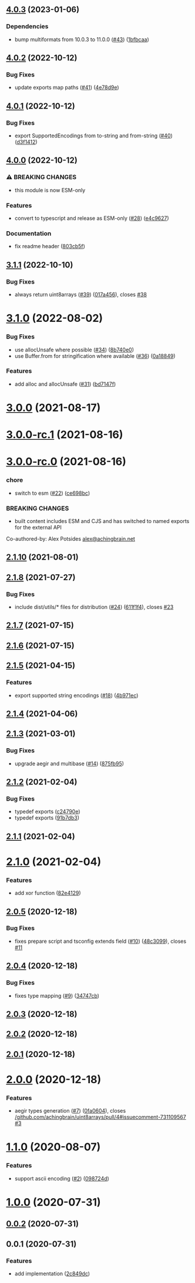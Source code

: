 ## [4.0.3](https://github.com/achingbrain/uint8arrays/compare/v4.0.2...v4.0.3) (2023-01-06)


### Dependencies

* bump multiformats from 10.0.3 to 11.0.0 ([#43](https://github.com/achingbrain/uint8arrays/issues/43)) ([1bfbcaa](https://github.com/achingbrain/uint8arrays/commit/1bfbcaaf3ebe437e727f519f864c6e697feb3959))

## [4.0.2](https://github.com/achingbrain/uint8arrays/compare/v4.0.1...v4.0.2) (2022-10-12)


### Bug Fixes

* update exports map paths ([#41](https://github.com/achingbrain/uint8arrays/issues/41)) ([4e78d9e](https://github.com/achingbrain/uint8arrays/commit/4e78d9e37d49bea4f0064f3ad9025febbf1584b2))

## [4.0.1](https://github.com/achingbrain/uint8arrays/compare/v4.0.0...v4.0.1) (2022-10-12)


### Bug Fixes

* export SupportedEncodings from to-string and from-string ([#40](https://github.com/achingbrain/uint8arrays/issues/40)) ([d3f1412](https://github.com/achingbrain/uint8arrays/commit/d3f1412443fb6832deccfe6f341dc482f6a781b2))

## [4.0.0](https://github.com/achingbrain/uint8arrays/compare/v3.1.1...v4.0.0) (2022-10-12)


### ⚠ BREAKING CHANGES

* this module is now ESM-only

### Features

* convert to typescript and release as ESM-only ([#28](https://github.com/achingbrain/uint8arrays/issues/28)) ([e4c9627](https://github.com/achingbrain/uint8arrays/commit/e4c9627da195b419ee9f8c45d45931f537c5dee1))


### Documentation

* fix readme header ([803cb5f](https://github.com/achingbrain/uint8arrays/commit/803cb5fa64892451d73ca0494b1e2a57ae1ef533))

## [3.1.1](https://github.com/achingbrain/uint8arrays/compare/v3.1.0...v3.1.1) (2022-10-10)


### Bug Fixes

* always return uint8arrays ([#39](https://github.com/achingbrain/uint8arrays/issues/39)) ([017a456](https://github.com/achingbrain/uint8arrays/commit/017a456f7849700502d48b670c0caf5363854bcf)), closes [#38](https://github.com/achingbrain/uint8arrays/issues/38)



# [3.1.0](https://github.com/achingbrain/uint8arrays/compare/v3.0.0...v3.1.0) (2022-08-02)


### Bug Fixes

* use allocUnsafe where possible ([#34](https://github.com/achingbrain/uint8arrays/issues/34)) ([8b740e0](https://github.com/achingbrain/uint8arrays/commit/8b740e0865239e9d34c685bb792658262e9a51ef))
* use Buffer.from for stringification where available ([#36](https://github.com/achingbrain/uint8arrays/issues/36)) ([0a18849](https://github.com/achingbrain/uint8arrays/commit/0a18849269ca8c9098e22f3d73755d1150f245dd))


### Features

* add alloc and allocUnsafe ([#31](https://github.com/achingbrain/uint8arrays/issues/31)) ([bd7147f](https://github.com/achingbrain/uint8arrays/commit/bd7147f56bb40222dffc7e19688075b17527acf4))



# [3.0.0](https://github.com/achingbrain/uint8arrays/compare/v3.0.0-rc.1...v3.0.0) (2021-08-17)



# [3.0.0-rc.1](https://github.com/achingbrain/uint8arrays/compare/v3.0.0-rc.0...v3.0.0-rc.1) (2021-08-16)



# [3.0.0-rc.0](https://github.com/achingbrain/uint8arrays/compare/v2.1.10...v3.0.0-rc.0) (2021-08-16)


### chore

* switch to esm ([#22](https://github.com/achingbrain/uint8arrays/issues/22)) ([ce698bc](https://github.com/achingbrain/uint8arrays/commit/ce698bcdadbb469fa6104d6f6adffa20d2336eb7))


### BREAKING CHANGES

* built content includes ESM and CJS and has switched to named exports for the external API

Co-authored-by: Alex Potsides <alex@achingbrain.net>



## [2.1.10](https://github.com/achingbrain/uint8arrays/compare/v2.1.8...v2.1.10) (2021-08-01)



## [2.1.8](https://github.com/achingbrain/uint8arrays/compare/v2.1.7...v2.1.8) (2021-07-27)


### Bug Fixes

* include dist/utils/* files for distribution ([#24](https://github.com/achingbrain/uint8arrays/issues/24)) ([611f1f4](https://github.com/achingbrain/uint8arrays/commit/611f1f4d39604ffb1884bc611c28d971e0e69a77)), closes [#23](https://github.com/achingbrain/uint8arrays/issues/23)



## [2.1.7](https://github.com/achingbrain/uint8arrays/compare/v2.1.6...v2.1.7) (2021-07-15)



## [2.1.6](https://github.com/achingbrain/uint8arrays/compare/v2.1.5...v2.1.6) (2021-07-15)



## [2.1.5](https://github.com/achingbrain/uint8arrays/compare/v2.1.4...v2.1.5) (2021-04-15)


### Features

* export supported string encodings ([#18](https://github.com/achingbrain/uint8arrays/issues/18)) ([4b971ec](https://github.com/achingbrain/uint8arrays/commit/4b971ecd987b75fc90745866eebe4466e4c61a35))



## [2.1.4](https://github.com/achingbrain/uint8arrays/compare/v2.1.3...v2.1.4) (2021-04-06)



## [2.1.3](https://github.com/achingbrain/uint8arrays/compare/v2.1.2...v2.1.3) (2021-03-01)


### Bug Fixes

* upgrade aegir and multibase ([#14](https://github.com/achingbrain/uint8arrays/issues/14)) ([875fb95](https://github.com/achingbrain/uint8arrays/commit/875fb95d259adf02ff3a05912a04e74a45b93911))



## [2.1.2](https://github.com/achingbrain/uint8arrays/compare/v2.1.1...v2.1.2) (2021-02-04)


### Bug Fixes

* typedef exports ([c24790e](https://github.com/achingbrain/uint8arrays/commit/c24790ef52f665f85bacedf99420c47059c423c7))
* typedef exports ([91b7db3](https://github.com/achingbrain/uint8arrays/commit/91b7db3a20313df5b291c0c3182a2c8bdeccab68))



## [2.1.1](https://github.com/achingbrain/uint8arrays/compare/v2.1.0...v2.1.1) (2021-02-04)



# [2.1.0](https://github.com/achingbrain/uint8arrays/compare/v2.0.5...v2.1.0) (2021-02-04)


### Features

* add xor function ([82e4129](https://github.com/achingbrain/uint8arrays/commit/82e41296034e4890f4c7cf4dbd7a24693d03cb7f))



## [2.0.5](https://github.com/achingbrain/uint8arrays/compare/v2.0.4...v2.0.5) (2020-12-18)


### Bug Fixes

* fixes prepare script and tsconfig extends field ([#10](https://github.com/achingbrain/uint8arrays/issues/10)) ([48c3099](https://github.com/achingbrain/uint8arrays/commit/48c3099ec0f0ee32b58a789754534933a2ae05ce)), closes [#11](https://github.com/achingbrain/uint8arrays/issues/11)



## [2.0.4](https://github.com/achingbrain/uint8arrays/compare/v2.0.3...v2.0.4) (2020-12-18)


### Bug Fixes

* fixes type mapping ([#9](https://github.com/achingbrain/uint8arrays/issues/9)) ([34747cb](https://github.com/achingbrain/uint8arrays/commit/34747cb45a76425f6158d24c1e57b2504d9c5991))



## [2.0.3](https://github.com/achingbrain/uint8arrays/compare/v2.0.2...v2.0.3) (2020-12-18)



## [2.0.2](https://github.com/achingbrain/uint8arrays/compare/v2.0.1...v2.0.2) (2020-12-18)



## [2.0.1](https://github.com/achingbrain/uint8arrays/compare/v2.0.0...v2.0.1) (2020-12-18)



# [2.0.0](https://github.com/achingbrain/uint8arrays/compare/v1.1.0...v2.0.0) (2020-12-18)


### Features

* aegir types generation ([#7](https://github.com/achingbrain/uint8arrays/issues/7)) ([0fa0604](https://github.com/achingbrain/uint8arrays/commit/0fa0604cc713b768a62838da0b2625c9a6625941)), closes [/github.com/achingbrain/uint8arrays/pull/4#issuecomment-731109567](https://github.com//github.com/achingbrain/uint8arrays/pull/4/issues/issuecomment-731109567) [#3](https://github.com/achingbrain/uint8arrays/issues/3)



<a name="1.1.0"></a>
# [1.1.0](https://github.com/achingbrain/uint8arrays/compare/v1.0.0...v1.1.0) (2020-08-07)


### Features

* support ascii encoding ([#2](https://github.com/achingbrain/uint8arrays/issues/2)) ([098724d](https://github.com/achingbrain/uint8arrays/commit/098724d))



<a name="1.0.0"></a>
# [1.0.0](https://github.com/achingbrain/uint8arrays/compare/v0.0.2...v1.0.0) (2020-07-31)



<a name="0.0.2"></a>
## [0.0.2](https://github.com/achingbrain/uint8arrays/compare/v0.0.1...v0.0.2) (2020-07-31)



<a name="0.0.1"></a>
## 0.0.1 (2020-07-31)


### Features

* add implementation ([2c849dc](https://github.com/achingbrain/uint8arrays/commit/2c849dc))
